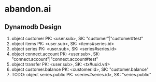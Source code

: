 # abandon.ai

## Dynamodb Design

1. object customer
   PK: <user.sub>, SK: "customer"|"customer#test"
2. object items
   PK: <user.sub>, SK: <items#series.id>
3. object series
   PK: <user.sub>, SK: <series#series.id>
4. object connect.account
   PK: <user.sub>, SK: "connect.account"|"connect.account#test"
5. object transfer
   PK: <user.sub>, SK: <tx#uuid.v4>
6. object customer.balance
   PK: <customer.id>, SK: "customer.balance"
7. TODO: object series.public
   PK: <series#series.id>, SK: "series.public"
